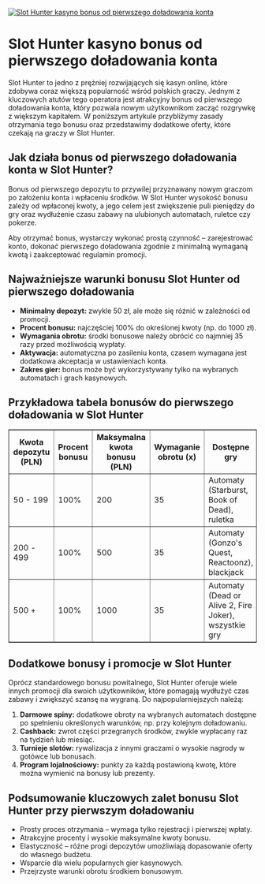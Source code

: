 [![Slot Hunter kasyno bonus od pierwszego doładowania konta](https://123-caf.pages.dev/gitsignup.png)](https://vrmoo.ru/Bt82HjjY)

<h1>Slot Hunter kasyno bonus od pierwszego doładowania konta</h1> <p>Slot Hunter to jedno z prężniej rozwijających się kasyn online, które zdobywa coraz większą popularność wśród polskich graczy. Jednym z kluczowych atutów tego operatora jest atrakcyjny bonus od pierwszego doładowania konta, który pozwala nowym użytkownikom zacząć rozgrywkę z większym kapitałem. W poniższym artykule przybliżymy zasady otrzymania tego bonusu oraz przedstawimy dodatkowe oferty, które czekają na graczy w Slot Hunter.</p>  <h2>Jak działa bonus od pierwszego doładowania konta w Slot Hunter?</h2> <p>Bonus od pierwszego depozytu to przywilej przyznawany nowym graczom po założeniu konta i wpłaceniu środków. W Slot Hunter wysokość bonusu zależy od wpłaconej kwoty, a jego celem jest zwiększenie puli pieniędzy do gry oraz wydłużenie czasu zabawy na ulubionych automatach, ruletce czy pokerze.</p> <p>Aby otrzymać bonus, wystarczy wykonać prostą czynność – zarejestrować konto, dokonać pierwszego doładowania zgodnie z minimalną wymaganą kwotą i zaakceptować regulamin promocji.</p>  <h2>Najważniejsze warunki bonusu Slot Hunter od pierwszego doładowania</h2> <ul>   <li><strong>Minimalny depozyt:</strong> zwykle 50 zł, ale może się różnić w zależności od promocji.</li>   <li><strong>Procent bonusu:</strong> najczęściej 100% do określonej kwoty (np. do 1000 zł).</li>   <li><strong>Wymagania obrotu:</strong> środki bonusowe należy obrócić co najmniej 35 razy przed możliwością wypłaty.</li>   <li><strong>Aktywacja:</strong> automatyczna po zasileniu konta, czasem wymagana jest dodatkowa akceptacja w ustawieniach konta.</li>   <li><strong>Zakres gier:</strong> bonus może być wykorzystywany tylko na wybranych automatach i grach kasynowych.</li> </ul>  <h2>Przykładowa tabela bonusów do pierwszego doładowania w Slot Hunter</h2> <table border="1" cellspacing="0" cellpadding="8">   <thead>     <tr>       <th>Kwota depozytu (PLN)</th>       <th>Procent bonusu</th>       <th>Maksymalna kwota bonusu (PLN)</th>       <th>Wymaganie obrotu (x)</th>       <th>Dostępne gry</th>     </tr>   </thead>   <tbody>     <tr>       <td>50 - 199</td>       <td>100%</td>       <td>200</td>       <td>35</td>       <td>Automaty (Starburst, Book of Dead), ruletka</td>     </tr>     <tr>       <td>200 - 499</td>       <td>100%</td>       <td>500</td>       <td>35</td>       <td>Automaty (Gonzo's Quest, Reactoonz), blackjack</td>     </tr>     <tr>       <td>500 +</td>       <td>100%</td>       <td>1000</td>       <td>35</td>       <td>Automaty (Dead or Alive 2, Fire Joker), wszystkie gry</td>     </tr>   </tbody> </table>  <h2>Dodatkowe bonusy i promocje w Slot Hunter</h2> <p>Oprócz standardowego bonusu powitalnego, Slot Hunter oferuje wiele innych promocji dla swoich użytkowników, które pomagają wydłużyć czas zabawy i zwiększyć szansę na wygraną. Do najpopularniejszych należą:</p> <ol>   <li><strong>Darmowe spiny:</strong> dodatkowe obroty na wybranych automatach dostępne po spełnieniu określonych warunków, np. przy kolejnym doładowaniu.</li>   <li><strong>Cashback:</strong> zwrot części przegranych środków, zwykle wypłacany raz na tydzień lub miesiąc.</li>   <li><strong>Turnieje slotów:</strong> rywalizacja z innymi graczami o wysokie nagrody w gotówce lub bonusach.</li>   <li><strong>Program lojalnościowy:</strong> punkty za każdą postawioną kwotę, które można wymienić na bonusy lub prezenty.</li> </ol>  <h2>Podsumowanie kluczowych zalet bonusu Slot Hunter przy pierwszym doładowaniu</h2> <ul>   <li>Prosty proces otrzymania – wymaga tylko rejestracji i pierwszej wpłaty.</li>   <li>Atrakcyjne procenty i wysokie maksymalne kwoty bonusu.</li>   <li>Elastyczność – różne progi depozytów umożliwiają dopasowanie oferty do własnego budżetu.</li>   <li>Wsparcie dla wielu popularnych gier kasynowych.</li>   <li>Przejrzyste warunki obrotu środkiem bonusowym.</li> </ul>
